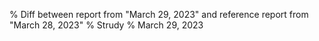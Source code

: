 % Diff between report from "March 29, 2023" and reference report from "March 28, 2023"
% Strudy
% March 29, 2023


